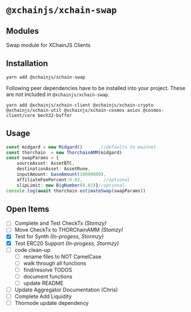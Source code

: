# `@xchainjs/xchain-swap`

## Modules

Swap module for XChainJS Clients

## Installation

```
yarn add @xchainjs/xchain-swap
```

Following peer dependencies have to be installed into your project. These are not included in `@xchainjs/xchain-swap`.

```
yarn add @xchainjs/xchain-client @xchainjs/xchain-crypto @xchainjs/xchain-util @xchainjs/xchain-cosmos axios @cosmos-client/core bech32-buffer
```

## Usage

```typescript
const midgard = new Midgard()       //defaults to mainnet
const thorchain  = new ThorchainAMM(midgard)
const swapParams = {
    sourceAsset: AssetBTC,
    destinationAsset: AssetRune,
    inputAmount: baseAmount(10000000),
    affiliateFeePercent:0.03,        //optional
    slipLimit: new BigNumber(0.02)}//optional
console.log(await thorchain.estimateSwap(swapParams))
```


## Open Items


- [ ] Complete and Test CheckTx  *(Stomzy)*
- [ ] Move CheckTx to THORChainAMM  *(Stomzy)*
- [x] Test for Synth *(In-progess, Stormzy)*
- [x] Test ERC20 Support *(In-progess, Stormzy)*  
- [ ] code clean-up
  - [ ] rename files to NOT CamelCase
  - [ ] walk through all functions
  - [ ] find/resolve TODOS
  - [ ] document functions  
  - [ ] update README  
- [ ] Update Aggregator Documentation (Chris)
- [ ] Complete Add Liquidity
- [ ] Thornode update dependency
